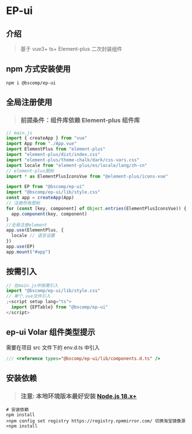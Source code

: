 # EP-ui

## 介绍

> 基于 vue3+ ts+ Element-plus 二次封装组件

## npm 方式安装使用

```shell
npm i @bscomp/ep-ui
```

## 全局注册使用

> ### 前提条件：组件库依赖 Element-plus 组件库

```js
// main.js
import { createApp } from "vue"
import App from "./App.vue"
import ElementPlus from "element-plus"
import "element-plus/dist/index.css"
import "element-plus/theme-chalk/dark/css-vars.css"
import locale from "element-plus/es/locale/lang/zh-cn"
// element-plus图标
import * as ElementPlusIconsVue from "@element-plus/icons-vue"

import EP from "@bscomp/ep-ui"
import "@bscomp/ep-ui/lib/style.css"
const app = createApp(App)
// 注册所有图标
for (const [key, component] of Object.entries(ElementPlusIconsVue)) {
  app.component(key, component)
}
//全局注册element
app.use(ElementPlus, {
  locale // 语言设置
})
app.use(EP)
app.mount("#app")
```

## 按需引入

```js
// 在main.js中按需引入
import "@bscomp/ep-ui/lib/style.css"
// 单个.vue文件引入
;<script setup lang="ts">
  import {EPTable} from "@bscomp/ep-ui"
</script>
```

## ep-ui Volar 组件类型提示

需要在项目 src 文件下的 env.d.ts 中引入

```js
/// <reference types="@bscomp/ep-ui/lib/components.d.ts" />
```

## 安装依赖

> ### 注意: 本地环境版本最好安装 [Node.js 18.x+](https://nodejs.org/en)

```shell
# 安装依赖
npm install
>npm config set registry https://registry.npmmirror.com/ 切换淘宝镜像源
>npm install
```
